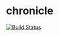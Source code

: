 chronicle
=========

[![Build Status](https://travis-ci.org/btoddb/chronicle.svg?branch=master)](https://travis-ci.org/btoddb/chronicle)
